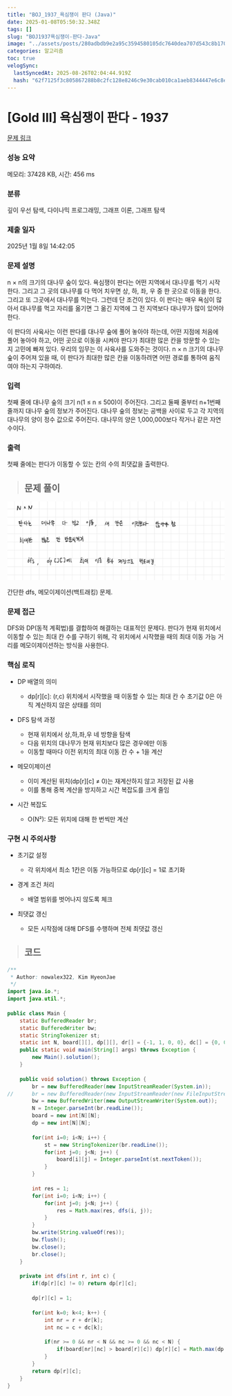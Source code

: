 ```yaml
---
title: "BOJ_1937_욕심쟁이 판다 (Java)"
date: 2025-01-08T05:50:32.348Z
tags: []
slug: "BOJ1937욕심쟁이-판다-Java"
image: "../assets/posts/280adbdb9e2a95c3594580105dc7640dea707d543c8b1706ef513df564d65477.png"
categories: 알고리즘
toc: true
velogSync:
  lastSyncedAt: 2025-08-26T02:04:44.919Z
  hash: "62f7125f3c805867288b8c2fc128e8246c9e30cab010ca1aeb8344447e6c8e61"
---
```


# [Gold III] 욕심쟁이 판다 - 1937 

[문제 링크](https://www.acmicpc.net/problem/1937) 

### 성능 요약

메모리: 37428 KB, 시간: 456 ms

### 분류

깊이 우선 탐색, 다이나믹 프로그래밍, 그래프 이론, 그래프 탐색

### 제출 일자

2025년 1월 8일 14:42:05

### 문제 설명

<p>n × n의 크기의 대나무 숲이 있다. 욕심쟁이 판다는 어떤 지역에서 대나무를 먹기 시작한다. 그리고 그 곳의 대나무를 다 먹어 치우면 상, 하, 좌, 우 중 한 곳으로 이동을 한다. 그리고 또 그곳에서 대나무를 먹는다. 그런데 단 조건이 있다. 이 판다는 매우 욕심이 많아서 대나무를 먹고 자리를 옮기면 그 옮긴 지역에 그 전 지역보다 대나무가 많이 있어야 한다.</p>

<p>이 판다의 사육사는 이런 판다를 대나무 숲에 풀어 놓아야 하는데, 어떤 지점에 처음에 풀어 놓아야 하고, 어떤 곳으로 이동을 시켜야 판다가 최대한 많은 칸을 방문할 수 있는지 고민에 빠져 있다. 우리의 임무는 이 사육사를 도와주는 것이다. n × n 크기의 대나무 숲이 주어져 있을 때, 이 판다가 최대한 많은 칸을 이동하려면 어떤 경로를 통하여 움직여야 하는지 구하여라.</p>

### 입력 

 <p>첫째 줄에 대나무 숲의 크기 n(1 ≤ n ≤ 500)이 주어진다. 그리고 둘째 줄부터 n+1번째 줄까지 대나무 숲의 정보가 주어진다. 대나무 숲의 정보는 공백을 사이로 두고 각 지역의 대나무의 양이 정수 값으로 주어진다. 대나무의 양은 1,000,000보다 작거나 같은 자연수이다.</p>

### 출력 

 <p>첫째 줄에는 판다가 이동할 수 있는 칸의 수의 최댓값을 출력한다.</p>

> ## 문제 풀이

![](/assets/posts/590af8f740be7073ee6283084953a6572031ca751cdc2cda986bd44de0f55b27.png)

간단한 dfs, 메모이제이션(백트래킹) 문제. 

### 문제 접근
DFS와 DP(동적 계획법)를 결합하여 해결하는 대표적인 문제다. 판다가 현재 위치에서 이동할 수 있는 최대 칸 수를 구하기 위해, 각 위치에서 시작했을 때의 최대 이동 가능 거리를 메모이제이션하는 방식을 사용한다.

### 핵심 로직

- DP 배열의 의미
  - dp[r][c]: (r,c) 위치에서 시작했을 때 이동할 수 있는 최대 칸 수
초기값 0은 아직 계산하지 않은 상태를 의미


- DFS 탐색 과정
  - 현재 위치에서 상,하,좌,우 네 방향을 탐색
  - 다음 위치의 대나무가 현재 위치보다 많은 경우에만 이동
  - 이동할 때마다 이전 위치의 최대 이동 칸 수 + 1을 계산


- 메모이제이션

  - 이미 계산된 위치(dp[r][c] ≠ 0)는 재계산하지 않고 저장된 값 사용
  - 이를 통해 중복 계산을 방지하고 시간 복잡도를 크게 줄임



- 시간 복잡도

  - O(N²): 모든 위치에 대해 한 번씩만 계산

### 구현 시 주의사항

- 초기값 설정

  - 각 위치에서 최소 1칸은 이동 가능하므로 dp[r][c] = 1로 초기화


- 경계 조건 처리

  - 배열 범위를 벗어나지 않도록 체크


- 최댓값 갱신

  - 모든 시작점에 대해 DFS를 수행하며 전체 최댓값 갱신
  
  
  
> ## 코드

```java
/**
 * Author: nowalex322, Kim HyeonJae
 */
import java.io.*;
import java.util.*;

public class Main {
	static BufferedReader br;
	static BufferedWriter bw;
	static StringTokenizer st;
	static int N, board[][], dp[][], dr[] = {-1, 1, 0, 0}, dc[] = {0, 0, -1, 1};
	public static void main(String[] args) throws Exception {
		new Main().solution();
	}

	public void solution() throws Exception {
		br = new BufferedReader(new InputStreamReader(System.in));
//		br = new BufferedReader(new InputStreamReader(new FileInputStream("input.txt")));
		bw = new BufferedWriter(new OutputStreamWriter(System.out));
		N = Integer.parseInt(br.readLine());
		board = new int[N][N];
		dp = new int[N][N];
		
		for(int i=0; i<N; i++) {
			st = new StringTokenizer(br.readLine());
			for(int j=0; j<N; j++) {
				board[i][j] = Integer.parseInt(st.nextToken());
			}
		}
		
		int res = 1;
		for(int i=0; i<N; i++) {
			for(int j=0; j<N; j++) {
				res = Math.max(res, dfs(i, j));
			}
		}
		bw.write(String.valueOf(res));
		bw.flush();
		bw.close();
		br.close();
	}

	private int dfs(int r, int c) {
		if(dp[r][c] != 0) return dp[r][c];
		
		dp[r][c] = 1;
		
		for(int k=0; k<4; k++) {
			int nr = r + dr[k];
			int nc = c + dc[k];
			
			if(nr >= 0 && nr < N && nc >= 0 && nc < N) {
				if(board[nr][nc] > board[r][c]) dp[r][c] = Math.max(dp[r][c], dfs(nr, nc) + 1);
			}
		}
		return dp[r][c];
	}
}
```